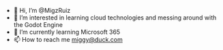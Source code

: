 - 👋 Hi, I’m @MigzRuiz
- 👀 I’m interested in learning cloud technologies and messing around with the Godot Engine
- 🌱 I’m currently learning Microsoft 365
- 📫 How to reach me miggy@duck.com

<!---
MigzRuiz/MigzRuiz is a ✨ special ✨ repository because its `README.md` (this file) appears on your GitHub profile.
You can click the Preview link to take a look at your changes.
--->
